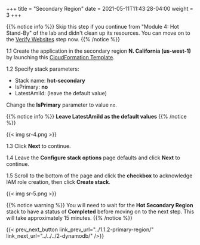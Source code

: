 +++
title = "Secondary Region"
date =  2021-05-11T11:43:28-04:00
weight = 3
+++


{{% notice info %}}
Skip this step if you continue from "Module 4: Hot Stand-By" of the lab and didn't clean up its resources. You can move on to the [Verify Websites](/reliability/disaster-recovery/workshop_5/3-verify-websites/) step now.
{{% /notice %}}

1.1 Create the application in the secondary region **N. California (us-west-1)** by launching this  [CloudFormation Template](https://console.aws.amazon.com/cloudformation/home?region=us-west-1#/stacks/create/template?stackName=hot-secondary&templateURL=https://resilience-worksop.s3.ap-southeast-2.amazonaws.com/HotStandbyUpgrade.yaml).

1.2  Specify stack parameters:
* Stack name: **hot-secondary**
* IsPrimary: **no**
* LatestAmiId: (leave the default value)

Change the **IsPrimary** parameter to value ` no `.

{{% notice info %}}
**Leave LatestAmiId as the default values**
{{% /notice %}}

{{< img sr-4.png >}}

1.3 Click **Next** to continue.

1.4 Leave the **Configure stack options** page defaults and click **Next** to continue.

1.5 Scroll to the bottom of the page and click the **checkbox** to acknowledge IAM role creation, then click **Create stack**.

{{< img sr-5.png >}}

{{% notice warning %}}
You will need to wait for the **Hot Secondary Region** stack to have a status of **Completed** before moving on to the next step. This will take approximately 15 minutes.
{{% /notice %}}

{{< prev_next_button link_prev_url="../1.1.2-primary-region/" link_next_url="../../../2-dynamodb/" />}}